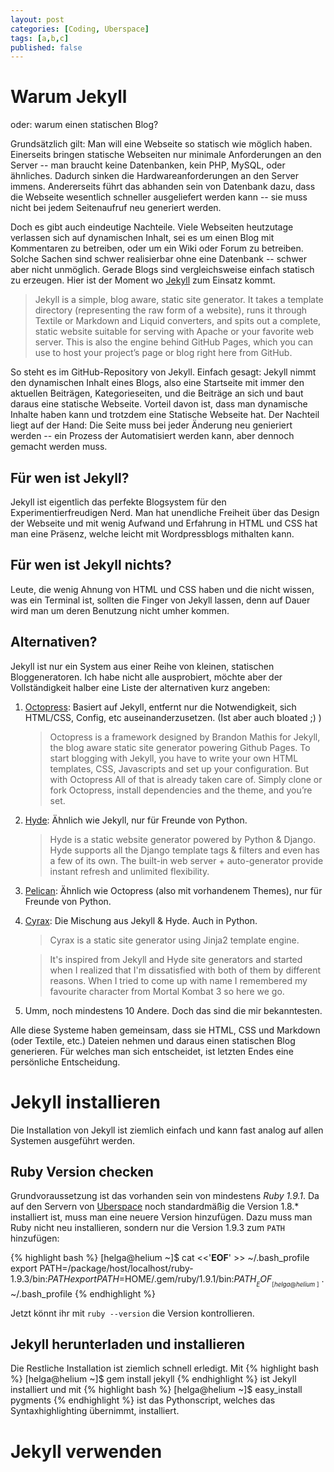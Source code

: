 ```yaml
---
layout: post
categories: [Coding, Uberspace]
tags: [a,b,c]
published: false
---
```


# Warum Jekyll
oder: warum einen statischen Blog?

Grundsätzlich gilt: Man will eine Webseite so statisch wie möglich haben. Einerseits bringen statische Webseiten nur minimale Anforderungen an den Server -- man braucht keine Datenbanken, kein PHP, MySQL, oder ähnliches. Dadurch sinken die Hardwareanforderungen an den Server immens. Andererseits führt das abhanden sein von Datenbank dazu, dass die Webseite wesentlich schneller ausgeliefert werden kann -- sie muss nicht bei jedem Seitenaufruf neu generiert werden. 

Doch es gibt auch eindeutige Nachteile. Viele Webseiten heutzutage verlassen sich auf dynamischen Inhalt, sei es um einen Blog mit Kommentaren zu betreiben, oder um ein Wiki oder Forum zu betreiben. Solche Sachen sind schwer realisierbar ohne eine Datenbank -- schwer aber nicht unmöglich. Gerade Blogs sind vergleichsweise einfach statisch zu erzeugen. Hier ist der Moment wo [Jekyll][] zum Einsatz kommt.

> Jekyll is a simple, blog aware, static site generator. It takes a template directory (representing the raw form of a website), runs it through Textile or Markdown and Liquid converters, and spits out a complete, static website suitable for serving with Apache or your favorite web server. This is also the engine behind GitHub Pages, which you can use to host your project’s page or blog right here from GitHub.

So steht es im GitHub-Repository von Jekyll. Einfach gesagt: Jekyll nimmt den dynamischen Inhalt eines Blogs, also eine Startseite mit immer den aktuellen Beiträgen, Kategorieseiten, und die Beiträge an sich und baut daraus eine statische Webseite. Vorteil davon ist, dass man dynamische Inhalte haben kann und trotzdem eine Statische Webseite hat. Der Nachteil liegt auf der Hand: Die Seite muss bei jeder Änderung neu genieriert werden -- ein Prozess der Automatisiert werden kann, aber dennoch gemacht werden muss. 

## Für wen ist Jekyll?
Jekyll ist eigentlich das perfekte Blogsystem für den Experimentierfreudigen Nerd. Man hat unendliche Freiheit über das Design der Webseite und mit wenig Aufwand und Erfahrung in HTML und CSS hat man eine Präsenz, welche leicht mit Wordpressblogs mithalten kann. 
## Für wen ist Jekyll nichts?
Leute, die wenig Ahnung von HTML und CSS haben und die nicht wissen, was ein Terminal ist, sollten die Finger von Jekyll lassen, denn auf Dauer wird man um deren Benutzung nicht umher kommen.

## Alternativen?
Jekyll ist nur ein System aus einer Reihe von kleinen, statischen Bloggeneratoren. Ich habe nicht alle ausprobiert, möchte aber der Vollständigkeit halber eine Liste der alternativen kurz angeben:

1. [Octopress][]: Basiert auf Jekyll, entfernt nur die Notwendigkeit, sich HTML/CSS, Config, etc auseinanderzusetzen. (Ist aber auch bloated ;) )

    > Octopress is a framework designed by Brandon Mathis for Jekyll, the blog aware static site generator powering Github Pages. To start blogging with Jekyll, you have to write your own HTML templates, CSS, Javascripts and set up your configuration. But with Octopress All of that is already taken care of. Simply clone or fork Octopress, install dependencies and the theme, and you’re set.

2. [Hyde][]: Ähnlich wie Jekyll, nur für Freunde von Python. 

    > Hyde is a static website generator powered by Python & Django. Hyde supports all the Django template tags & filters and even has a few of its own. The built-in web server + auto-generator provide instant refresh and unlimited flexibility.
    
3. [Pelican][]: Ähnlich wie Octopress (also mit vorhandenem Themes), nur für Freunde von Python.

5. [Cyrax][]: Die Mischung aus Jekyll & Hyde. Auch in Python.

    > Cyrax is a static site generator using Jinja2 template engine.

    > It's inspired from Jekyll and Hyde site generators and started when I realized that I'm dissatisfied with both of them by different reasons. When I tried to come up with name I remembered my favourite character from Mortal Kombat 3 so here we go.

4. Umm, noch mindestens 10 Andere. Doch das sind die mir bekanntesten. 

Alle diese Systeme haben gemeinsam, dass sie HTML, CSS und Markdown (oder Textile, etc.) Dateien nehmen und daraus einen statischen Blog generieren. Für welches man sich entscheidet, ist letzten Endes eine persönliche Entscheidung.



# Jekyll installieren

Die Installation von Jekyll ist ziemlich einfach und kann fast analog auf allen Systemen ausgeführt werden.

## Ruby Version checken

Grundvoraussetzung ist das vorhanden sein von mindestens _Ruby 1.9.1_. Da auf den Servern von [Uberspace][] noch standardmäßig die Version 1.8.\* installiert ist, muss man eine neuere Version hinzufügen. Dazu muss man Ruby nicht neu installieren, sondern nur die Version 1.9.3 zum `PATH` hinzufügen:

{% highlight bash %}
[helga@helium ~]$ cat <<'__EOF__' >> ~/.bash_profile
export PATH=/package/host/localhost/ruby-1.9.3/bin:$PATH
export PATH=$HOME/.gem/ruby/1.9.1/bin:$PATH
__EOF__
[helga@helium ~]$ . ~/.bash_profile
{% endhighlight %}

Jetzt könnt ihr mit `ruby --version` die Version kontrollieren.

## Jekyll herunterladen und installieren

Die Restliche Installation ist ziemlich schnell erledigt. Mit
{% highlight bash %}
[helga@helium ~]$ gem install jekyll
{% endhighlight %}
ist Jekyll installiert und mit 
{% highlight bash %}
[helga@helium ~]$ easy_install pygments
{% endhighlight %}
ist das Pythonscript, welches das Syntaxhighlighting übernimmt, installiert.



# Jekyll verwenden





[Uberspace]: http://uberspace.de
[Jekyll]: https://github.com/mojombo/jekyll
[Octopress]: http://octopress.org
[Hyde]: http://ringce.com/hyde
[Pelican]: http://pelican.notmyidea.org/en/2.8/index.html
[Cyrax]: https://github.com/piranha/cyrax
